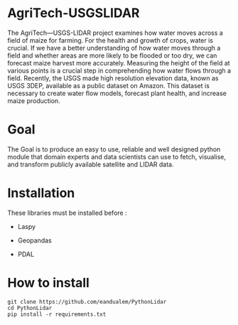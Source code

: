 # AgriTech-USGSLIDAR
The AgriTech—USGS-LIDAR project examines how water moves across a field of maize for farming. For the health and growth of crops, water is crucial. If we have a better understanding of how water moves through a field and whether areas are more likely to be flooded or too dry, we can forecast maize harvest more accurately. Measuring the height of the field at various points is a crucial step in comprehending how water flows through a field. Recently, the USGS made high resolution elevation data, known as USGS 3DEP, available as a public dataset on Amazon. This dataset is necessary to create water flow models, forecast plant health, and increase maize production.

# Goal
The Goal is to produce an easy to use, reliable and well designed python module that domain experts and data scientists can use to fetch, visualise, and transform publicly available satellite and LIDAR data.

# Installation

These libraries must be installed before :
* Laspy

* Geopandas

* PDAL

# How to install
```
git clone https://github.com/eandualem/PythonLidar
cd PythonLidar
pip install -r requirements.txt
```
